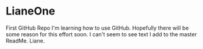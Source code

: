 # LianeOne
First GitHub Repo
I'm learning how to use GitHub. Hopefully there will be some reason for this effort soon.
I can't seem to see text I add to the master ReadMe.
Liane.
